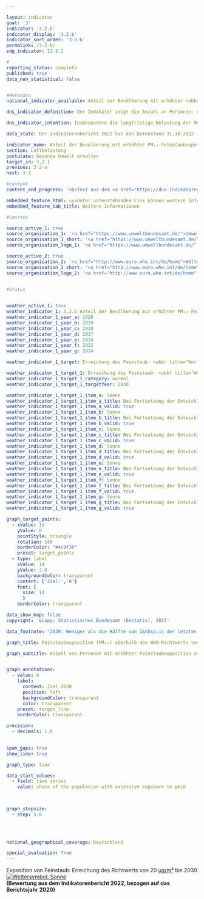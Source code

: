 ```yaml
---

layout: indicator    
goal: '3'    
indicator: '3.2.b'    
indicator_display: '3.2.b'    
indicator_sort_order: '3-2-b'    
permalink: /3-2-b/    
sdg_indicator: 11.6.2    

#
reporting_status: complete    
published: true    
data_non_statistical: false    


#Metadata    
national_indicator_available: Anteil der Bevölkerung mit erhöhter <abbr title="Feinstaub (Durchmesser kleiner 10&nbsp;Mikrometer)" tabindex="0">PM₁₀</abbr>-Feinstaubexposition    

dns_indicator_definition: Der Indikator zeigt die Anzahl an Personen, die an ihrem Wohnort im Jahresmittel einer Exposition von mehr als 20&nbsp;Mikrogramm (<abbr title="Mikrogramm" tabindex="0">µg</abbr>) Feinstaub <abbr title="Feinstaub (Durchmesser kleiner 10&nbsp;Mikrometer)" tabindex="0">PM₁₀</abbr> (Staubteilchen mit einem Durchmesser kleiner 10&nbsp;Mikrometer) pro Kubikmeter (<abbr title="Kubikmeter" tabindex="0">m³</abbr>) Luft ausgesetzt waren (nur Hintergrundbelastungen, ohne lokale Quellen).    

dns_indicator_intention: Insbesondere die langfristige Belastung der Menschen mit Feinstaub kann unter anderem zu Erkrankungen der Atemwege und des Herz-Kreislauf-Systems als auch zu einem erhöhten Risiko für Diabetes Mellitus Typ 2&nbsp;und neurodegenerativen Erkrankungen führen. Zum besseren Schutz der Gesundheit soll daher bis zum Jahr 2030&nbsp;erreicht werden, dass kein Mensch in Deutschland an seinem Wohnort einer Feinstaubkonzentration (<abbr title="Feinstaub (Durchmesser kleiner 10&nbsp;Mikrometer)" tabindex="0">PM₁₀</abbr>) von mehr als 20&nbsp;Mikrogramm (<abbr title="Mikrogramm" tabindex="0">µg</abbr>) pro Kubikmeter (<abbr title="Kubikmeter" tabindex="0">m³</abbr>) Luft im Jahresmittel ausgesetzt ist. Der Richtwert von 20&nbsp;<abbr title="Mikrogramm pro Kubikmeter" tabindex="0">µg/m³</abbr> entspricht den Empfehlungen der Weltgesundheitsorganisation (<abbr title="World Health Organization (Weltgesundheitsorganisation)" tabindex="0">WHO</abbr>) und ist deutlich strenger als der in der Europäischen Union (<abbr title="Europäische Union" tabindex="0">EU</abbr>) geltende Grenzwert von 40&nbsp;<abbr title="Mikrogramm pro Kubikmeter" tabindex="0">µg/m³</abbr> im Jahresmittel.<br>Die <abbr title="Europäische Union" tabindex="0">EU</abbr>-Kommission hat am 26. Oktober 2022&nbsp;einen Vorschlag zur Änderung der Luftqualitäts-Richtlinie (LQ-RL) vorgestellt. Die Grenzwerte der LQ-RL sollen sich dabei künftig stärker an den aktualisierten Leitlinien der <abbr title="World Health Organization (Weltgesundheitsorganisation)" tabindex="0">WHO</abbr> orientieren, die im September 2021&nbsp;veröffentlicht wurden. Derzeit wird der Vorschlag der Kommission auf europäischer Ebene verhandelt. Es ist geplant, den Indikator und seine Ziele für den Bericht 2024&nbsp;entsprechend anzupassen.    

data_state: Der Indikatorenbericht 2022 hat den Datenstand 31.10.2022. Die Daten auf dieser Plattform werden regelmäßig aktualisiert, sodass online aktuellere Daten verfügbar sein können als im <a href="https://dns-indikatoren.de/facts_publications/">Indikatorenbericht 2022</a> veröffentlicht.    

indicator_name: Anteil der Bevölkerung mit erhöhter PM₁₀-Feinstaubexposition    
section: Luftbelastung    
postulate: Gesunde Umwelt erhalten    
target_id: 3.2.1    
previous: 3-2-a    
next: 3-3    

#content     
content_and_progress: '<b>Text aus dem <a href="https://dns-indikatoren.de/facts_publications/">Indikatorenbericht 2022&nbsp;</a></b><br><br>Als direkte Quellen von Feinstaub gelten die industrielle Erzeugung von Energie und Wärme, die Landwirtschaft, der Straßenverkehr und das Heizen, insbesondere mit festen Brennstoffen wie zum Beispiel Holz in privaten Kaminen oder Kaminöfen. Feinstaub kann jedoch auch durch sekundäre Partikelbildung infolge chemischer Reaktionen von Vorläufersubstanzen wie zum Beispiel Schwefel- und Stickstoffoxiden, Ammoniak oder Kohlenwasserstoffen entstehen.<br><br>Der in der Luft enthaltene Feinstaub (<abbr title="Feinstaub (Durchmesser kleiner 10&nbsp;Mikrometer)" tabindex="0">PM₁₀</abbr>) wird an insgesamt mehr als 370&nbsp;Luftmessstationen sowohl in Ballungsgebieten als auch in ländlichen Regionen in Deutschland erfasst. Für den Indikator werden aus methodischen Gründen nur diejenigen Messstationen berücksichtigt, die keinem direkten Feinstaubausstoß aus dem Verkehr oder anderen bedeutsamen lokalen Quellen ausgesetzt sind, da diese nur die punktuell erhöhte („Hot Spots“) und nicht die großflächige Belastung der Luft mit Feinstaub abbilden. Aus einer Kombination von Modellergebnissen mit den erhobenen Messdaten zur sogenannten Hintergrundbelastung wird die Feinstaubkonzentration für die gesamte Fläche Deutschlands ermittelt. In Kombination mit räumlichen Informationen zur Bevölkerungsverteilung lässt sich so die Anzahl der Personen bestimmen, an deren Wohnort im Jahresmittel die Feinstaubbelastung nicht mehr als 20&nbsp;Mikrogramm pro Kubikmeter Luft beträgt. Somit bildet der Indikator keine flächendeckende Einhaltung des Richtwerts ab, sondern eine auf die Wohnorte der Bevölkerung abseits starker Emissionsquellen für Feinstaub bezogene Einhaltung. Er gibt weder einen Hinweis auf die Höhe der Exposition der Bevölkerung insgesamt noch auf deren Variation im Jahresverlauf. Da bei der Modellrechnung die direkte Belastung aus lokalen Quellen unberücksichtigt bleibt, ist davon auszugehen, dass die tatsächliche Anzahl an Personen mit einer Feinstaubexposition an ihrem Wohnort oberhalb des <abbr title="World Health Organization (Weltgesundheitsorganisation)" tabindex="0">WHO</abbr>-Richtwerts höher ist, als dieser Indikator anzeigt. Nicht gesondert betrachtet werden durch diesen Indikator zudem die Belastungen durch kleinere Feinstaubpartikel (<abbr title="Feinstaub (Durchmesser kleiner 2,5&nbsp;Mikrometer)" tabindex="0">PM₂.₅</abbr> und <abbr title="Feinstaub (Durchmesser kleiner 0,1&nbsp;Mikrometer)" tabindex="0">PM₀.₁</abbr>).<br><br>Die Feinstaubexposition mit <abbr title="Feinstaub (Durchmesser kleiner 10&nbsp;Mikrometer)" tabindex="0">PM₁₀</abbr> ist im Zeitraum von 2007&nbsp;bis 2020&nbsp;deutlich gesunken. Während im Jahr 2007&nbsp;die durchschnittliche bevölkerungsgewichtete Feinstaubbelastung noch bei 18,9&nbsp;<abbr title="Mikrogramm pro Kubikmeter" tabindex="0">µg/m³</abbr> Luft lag, betrug sie im Jahr 2020&nbsp;nur noch etwa 12,3&nbsp;<abbr title="Mikrogramm pro Kubikmeter" tabindex="0">µg/m³</abbr>. Im gleichen Zeitraum ist auch die Anzahl der Personen deutlich zurückgegangen, die im Jahresmittel an ihrem Wohnort einer Feinstaubbelastung von mehr als 20&nbsp;<abbr title="Mikrogramm" tabindex="0">µg</abbr> PM₁₀/m³ Luft ausgesetzt war: Im Jahr 2007&nbsp;waren es 29,7&nbsp;Millionen Personen, im Jahr 2020&nbsp;noch rund 400&nbsp;000&nbsp;Personen.<br><br>Dabei hat auch das Wetter einen Einfluss auf die gemessene Feinstaubbelastung. Ein Teil des starken Rückgangs ab 2011&nbsp;beruht vermutlich darauf, dass in den letzten Jahren vergleichsweise wenig austauscharme Wetterlagen in den Wintermonaten auftraten, wobei dieser Effekt seit dem Jahr 2015&nbsp;stagniert. Je nach Windstärke, &#8209;richtung und Lufttemperatur kann Feinstaub einerseits über die Luftströmungen in andere Regionen und Länder transportiert werden oder sich andererseits, bei austauscharmen Wetterlagen, am Ort seiner Entstehung anreichern.<br><br>Wenn sich die durchschnittliche Entwicklung der letzten Jahre weiter fortsetzt, kann das Ziel, die Bevölkerung flächendeckend einer Feinstaubexposition von unter 20&nbsp;<abbr title="Mikrogramm" tabindex="0">µg</abbr> PM₁₀/m³ Luft im Jahresmittel auszusetzen, voraussichtlich erreicht werden.'    

embedded_feature_html: <p>Unter untenstehendem Link können weitere Informationen zu diesem Indikator abgerufen werden. Hier sind zusätzliche Zeitreihen aufgeführt, die im engen thematischen Zusammenhang mit dem Indikator stehen.<br><small>Hinweis: Das hinterlegte PDF Dokument können Sie entweder direkt in Ihrem Browser anzeigen lassen oder herunterladen und mit einem PDF Reader Ihrer Wahl öffnen.<br>Sollten Sie Probleme beim Öffnen des Dokumentes haben, kontaktieren Sie uns gerne.</small><br><a href="https://dnsTestEnvironment.github.io/dns-indicators/public/AddInfos/de/3_2_b.pdf"> Indikator 3.2.b - Zusätzliche Informationen</a></p>
embedded_feature_tab_title: Weitere Informationen    

#Sources    

source_active_1: true
source_organisation_1: '<a href="https://www.umweltbundesamt.de/">Umweltbundesamt</a>'
source_organisation_1_short: '<a href="https://www.umweltbundesamt.de/" target="_blank">Umweltbundesamt</a>'
source_organisation_logo_1: '<a href="https://www.umweltbundesamt.de/" target="_blank"><img src="www.dnsTestEnvironment.github.io/dns-indicators/public/OrgImgDe/uba.png" alt="Umweltbundesamt" title=" Klicken Sie hier um zur Homepage der Organisation Umweltbundesamt zu gelangen." style="height:60px; width:148px; border: transparent"/></a>'

source_active_2: true
source_organisation_2: '<a href="http://www.euro.who.int/de/home">Weltgesundheitsorganisation</a>'
source_organisation_2_short: '<a href="http://www.euro.who.int/de/home" target="_blank">Weltgesundheitsorganisation</a>'
source_organisation_logo_2: '<a href="http://www.euro.who.int/de/home" target="_blank"><img src="www.dnsTestEnvironment.github.io/dns-indicators/public/OrgImgDe/who.png" alt="Weltgesundheitsorganisation" title=" Klicken Sie hier um zur Homepage der Organisation Weltgesundheitsorganisation zu gelangen." style="height:60px; width:148px; border: transparent"/></a>'
    

#Status    


weather_active_1: true
weather_indicator_1: 3.2.b Anteil der Bevölkerung mit erhöhter PM₁₀-Feinstaubexposition
weather_indicator_1_year_a: 2020
weather_indicator_1_year_b: 2019
weather_indicator_1_year_c: 2018
weather_indicator_1_year_d: 2017
weather_indicator_1_year_e: 2016
weather_indicator_1_year_f: 2015
weather_indicator_1_year_g: 2014

weather_indicator_1_target: Erreichung des Feinstaub- <abbr title="World Health Organization (Weltgesundheitsorganisation)" tabindex="0">WHO</abbr>-Richtwerts von 20&nbsp;Mikrogramm/Kubikmeter für <abbr title="Feinstaub (Durchmesser kleiner 10&nbsp;Mikrometer)" tabindex="0">PM₁₀</abbr> im Jahresmittel möglichst flächendeckend bis 2030

weather_indicator_1_target_1: Erreichung des Feinstaub- <abbr title="World Health Organization (Weltgesundheitsorganisation)" tabindex="0">WHO</abbr>-Richtwerts von 20&nbsp;Mikrogramm/Kubikmeter für <abbr title="Feinstaub (Durchmesser kleiner 10&nbsp;Mikrometer)" tabindex="0">PM₁₀</abbr> im Jahresmittel möglichst flächendeckend bis 2030
weather_indicator_1_target_1_category: normal
weather_indicator_1_target_1_targetYear: 2030

weather_indicator_1_target_1_item_a: Sonne
weather_indicator_1_target_1_item_a_title: Bei Fortsetzung der Entwicklung aus 2020 wäre der Zielwert erreicht oder um weniger als 5&nbsp;% der Differenz zwischen Zielwert und dem Wert aus 2020 verfehlt worden.
weather_indicator_1_target_1_item_a_valid: true
weather_indicator_1_target_1_item_b: Sonne
weather_indicator_1_target_1_item_b_title: Bei Fortsetzung der Entwicklung aus 2019 wäre der Zielwert erreicht oder um weniger als 5&nbsp;% der Differenz zwischen Zielwert und dem Wert aus 2019 verfehlt worden.
weather_indicator_1_target_1_item_b_valid: true
weather_indicator_1_target_1_item_c: Sonne
weather_indicator_1_target_1_item_c_title: Bei Fortsetzung der Entwicklung aus 2018 wäre der Zielwert erreicht oder um weniger als 5&nbsp;% der Differenz zwischen Zielwert und dem Wert aus 2018 verfehlt worden.
weather_indicator_1_target_1_item_c_valid: true
weather_indicator_1_target_1_item_d: Sonne
weather_indicator_1_target_1_item_d_title: Bei Fortsetzung der Entwicklung aus 2017 wäre der Zielwert erreicht oder um weniger als 5&nbsp;% der Differenz zwischen Zielwert und dem Wert aus 2017 verfehlt worden.
weather_indicator_1_target_1_item_d_valid: true
weather_indicator_1_target_1_item_e: Sonne
weather_indicator_1_target_1_item_e_title: Bei Fortsetzung der Entwicklung aus 2016 wäre der Zielwert erreicht oder um weniger als 5&nbsp;% der Differenz zwischen Zielwert und dem Wert aus 2016 verfehlt worden.
weather_indicator_1_target_1_item_e_valid: true
weather_indicator_1_target_1_item_f: Sonne
weather_indicator_1_target_1_item_f_title: Bei Fortsetzung der Entwicklung aus 2015 wäre der Zielwert erreicht oder um weniger als 5&nbsp;% der Differenz zwischen Zielwert und dem Wert aus 2015 verfehlt worden.
weather_indicator_1_target_1_item_f_valid: true
weather_indicator_1_target_1_item_g: Sonne
weather_indicator_1_target_1_item_g_title: Bei Fortsetzung der Entwicklung aus 2014 wäre der Zielwert erreicht oder um weniger als 5&nbsp;% der Differenz zwischen Zielwert und dem Wert aus 2014 verfehlt worden.
weather_indicator_1_target_1_item_g_valid: true    

graph_target_points:
  - xValue: 14
    yValue: 0
    pointStyle: triangle
    rotation: 180
    borderColor: "#4c9f38"
    preset: target_points
  - type: label
    xValue: 14
    yValue: 3.0
    backgroundColor: transparent
    content: ['Ziel:','0']
    font: {
      size: 14
      }
    borderColor: transparent    

data_show_map: false    
copyright: '&copy; Statistisches Bundesamt (Destatis), 2023'    

data_footnote: "2020: Weniger als die Hälfte von 1&nbsp;in der letzten besetzten Stelle, jedoch mehr als nichts."    

graph_title: Feinstaubexposition (PM₁₀) oberhalb des WHO-Richtwerts von mindestens 20 µg pro m³ Luft im Jahresdurchschnitt    

graph_subtitle: Anzahl von Personen mit erhöhter Feinstaubexposition am Wohnort    


graph_annotations:
  - value: 0
    label:
      content: Ziel 2030
      position: left
      backgroundColor: transparent
      color: transparent
    preset: target_line
    borderColor: transparent    

precision: 
  - decimals: 1.0
        

span_gaps: true    
show_line: true    

graph_type: line    

data_start_values: 
  - field: time series
    value: share of the population with excessive exposure to pm10    

    

graph_stepsize: 
  - step: 5.0
        

            

national_geographical_coverage: Deutschland    

special_evaluation: True    
---
```



<div>
  <div class="my-header">
    <label class="default">Exposition von Feinstaub: Erreichung des Richtwerts von 20&nbsp;<abbr title="Mikrogramm pro Kubikmeter" tabindex="0">µg/m³</abbr> bis 2030
      <a href="www.dnsTestEnvironment.github.io/dns-indicators/status"><img src="https://g205sdgs.github.io/sdg-indicators/public/Wettersymbole/Sonne.png" title="Bei Fortsetzung der Entwicklung aus 2020 wäre der Zielwert erreicht oder um weniger als 5&nbsp;% der Differenz zwischen Zielwert und dem Wert aus 2020 verfehlt worden." alt="Wettersymbol: Sonne"/>
      </a>
    </label>
  </div>
</div>
<div class="my-header-note">
  <label class="default"><b>(Bewertung aus dem Indikatorenbericht 2022, bezogen auf das Berichtsjahr 2020)
  </b></label>
</div>